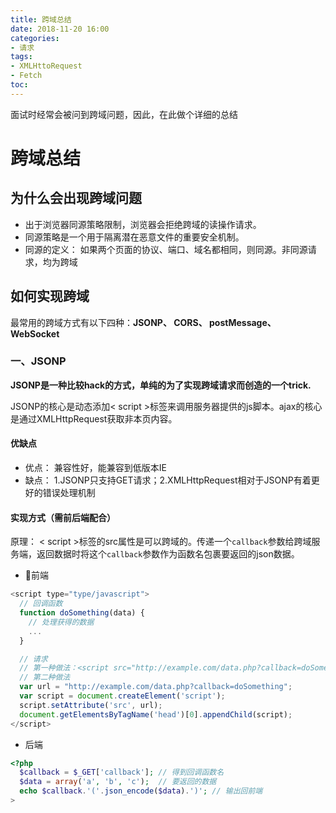 ```yaml
---
title: 跨域总结
date: 2018-11-20 16:00
categories:
- 请求
tags:
- XMLHttoRequest
- Fetch
toc:
---
```


  面试时经常会被问到跨域问题，因此，在此做个详细的总结

<!-- more -->

# 跨域总结

## 为什么会出现跨域问题

* 出于浏览器同源策略限制，浏览器会拒绝跨域的读操作请求。
* 同源策略是一个用于隔离潜在恶意文件的重要安全机制。
* 同源的定义： 如果两个页面的协议、端口、域名都相同，则同源。非同源请求，均为跨域

## 如何实现跨域

  最常用的跨域方式有以下四种：**JSONP、 CORS、 postMessage、 WebSocket**

### 一、JSONP

**JSONP是一种比较hack的方式，单纯的为了实现跨域请求而创造的一个trick.**

JSONP的核心是动态添加< script >标签来调用服务器提供的js脚本。ajax的核心是通过XMLHttpRequest获取非本页内容。

#### 优缺点

* 优点： 兼容性好，能兼容到低版本IE
* 缺点： 1.JSONP只支持GET请求；2.XMLHttpRequest相对于JSONP有着更好的错误处理机制 

#### 实现方式（需前后端配合）

原理： < script >标签的src属性是可以跨域的。传递一个`callback`参数给跨域服务端，返回数据时将这个`callback`参数作为函数名包裹要返回的json数据。

* 前端

```javascript
<script type="type/javascript">
  // 回调函数
  function doSomething(data) {
    // 处理获得的数据
    ...
  }

  // 请求
  // 第一种做法：<script src="http://example.com/data.php?callback=doSomething"></script>
  // 第二种做法
  var url = "http://example.com/data.php?callback=doSomething";
  var script = document.createElement('script');
  script.setAttribute('src', url);
  document.getElementsByTagName('head')[0].appendChild(script);
</script>
```

* 后端

```php
<?php
  $callback = $_GET['callback']; // 得到回调函数名
  $data = array('a', 'b', 'c');  // 要返回的数据
  echo $callback.'('.json_encode($data).')'; // 输出回前端
>
```